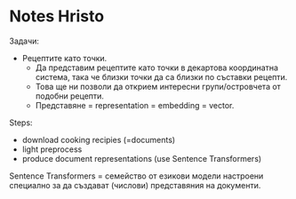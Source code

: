# Notes Hristo

Задачи:
- Рецептите като точки.
    - Да представим рецептите като точки в декартова координатна система, така че близки точки да са близки по съставки рецепти.
    - Това ще ни позволи да открием интересни групи/островчета от подобни рецепти.
    - Представяне = representation = embedding = vector.


Steps:
- download cooking recipies (=documents)
- light preprocess
- produce document representations (use Sentence Transformers)


Sentence Transformers = семейство от езикови модели настроени специално за да създават (числови) представяния на документи.